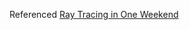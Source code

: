 Referenced [Ray Tracing in One Weekend](https://raytracing.github.io/books/RayTracingInOneWeekend.html)

